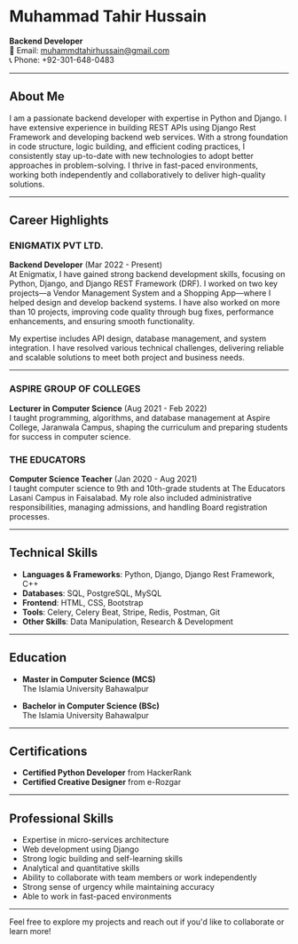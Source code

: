 # Muhammad Tahir Hussain

**Backend Developer**   
📧 Email: [muhammdtahirhussain@gmail.com](mailto:muhammdtahirhussain@gmail.com)  
📞 Phone: +92-301-648-0483  

---

## About Me

I am a passionate backend developer with expertise in Python and Django. I have extensive experience in building REST APIs using Django Rest Framework and developing backend web services. With a strong foundation in code structure, logic building, and efficient coding practices, I consistently stay up-to-date with new technologies to adopt better approaches in problem-solving. I thrive in fast-paced environments, working both independently and collaboratively to deliver high-quality solutions.

---

## Career Highlights

### **ENIGMATIX PVT LTD.**  
**Backend Developer** (Mar 2022 - Present)  
At Enigmatix, I have gained strong backend development skills, focusing on Python, Django, and Django REST Framework (DRF). I worked on two key projects—a Vendor Management System and a Shopping App—where I helped design and develop backend systems. I have also worked on more than 10 projects, improving code quality through bug fixes, performance enhancements, and ensuring smooth functionality.

My expertise includes API design, database management, and system integration. I have resolved various technical challenges, delivering reliable and scalable solutions to meet both project and business needs.


---

### **ASPIRE GROUP OF COLLEGES**  
**Lecturer in Computer Science** (Aug 2021 - Feb 2022)  
I taught programming, algorithms, and database management at Aspire College, Jaranwala Campus, shaping the curriculum and preparing students for success in computer science.

### **THE EDUCATORS**  
**Computer Science Teacher** (Jan 2020 - Aug 2021)  
I taught computer science to 9th and 10th-grade students at The Educators Lasani Campus in Faisalabad. My role also included administrative responsibilities, managing admissions, and handling Board registration processes.

---

## Technical Skills

- **Languages & Frameworks**: Python, Django, Django Rest Framework, C++
- **Databases**: SQL, PostgreSQL, MySQL
- **Frontend**: HTML, CSS, Bootstrap
- **Tools**: Celery, Celery Beat, Stripe, Redis, Postman, Git
- **Other Skills**: Data Manipulation, Research & Development

---

## Education

- **Master in Computer Science (MCS)**  
  The Islamia University Bahawalpur

- **Bachelor in Computer Science (BSc)**  
  The Islamia University Bahawalpur

---

## Certifications

- **Certified Python Developer** from HackerRank
- **Certified Creative Designer** from e-Rozgar

---

## Professional Skills

- Expertise in micro-services architecture
- Web development using Django
- Strong logic building and self-learning skills
- Analytical and quantitative skills
- Ability to collaborate with team members or work independently
- Strong sense of urgency while maintaining accuracy
- Able to work in fast-paced environments

---

Feel free to explore my projects and reach out if you'd like to collaborate or learn more!

